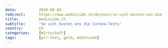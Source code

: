 ```yaml
---
date:          2020-08-04
redirect:      https://www.medinside.ch/de/post/so-viel-kosten-uns-die-corona-tests
title:         medinside.ch
subtitle:      'So viel kosten uns die Corona-Tests'
country:       CH
categories:    [Wirtschaft]
tags:          [pcr-test, geld, medinside]
---
```

